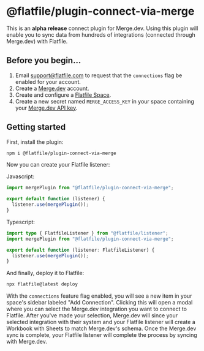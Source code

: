 # @flatfile/plugin-connect-via-merge

This is an **alpha release** connect plugin for Merge.dev. Using this plugin will enable you to sync data from hundreds of integrations (connected through Merge.dev) with Flatfile.

## Before you begin...

1. Email support@flatfile.com to request that the `connections` flag be enabled for your account.
2. Create a [Merge.dev](https://www.merge.dev) account.
4. Create and configure a [Flatfile Space](https://platform.flatfile.com).
3. Create a new secret named `MERGE_ACCESS_KEY` in your space containing your [Merge.dev API key](https://app.merge.dev/keys).

## Getting started

First, install the plugin:
```bash
npm i @flatfile/plugin-connect-via-merge
```

Now you can create your Flatfile listener:

Javascript:
```js
import mergePlugin from "@flatfile/plugin-connect-via-merge";

export default function (listener) {
  listener.use(mergePlugin());
}
```

Typescript:
```ts
import type { FlatfileListener } from "@flatfile/listener";
import mergePlugin from "@flatfile/plugin-connect-via-merge";

export default function (listener: FlatfileListener) {
  listener.use(mergePlugin());
}
```

And finally, deploy it to Flatfile:
  
```bash
npx flatfile@latest deploy
```

With the `connections` feature flag enabled, you will see a new item in your space's sidebar labeled "Add Connection". Clicking this will open a modal where you can select the Merge.dev integration you want to connect to Flatfile. After you've made your selection, Merge.dev will since your selected integration with their system and your Flatfile listener will create a Workbook with Sheets to match Merge.dev's schema. Once the Merge.dev sync is complete, your Flatfile listener will complete the process by syncing with Merge.dev.